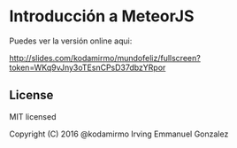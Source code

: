 # Introducción a MeteorJS

Puedes ver la versión online aqui:

http://slides.com/kodamirmo/mundofeliz/fullscreen?token=WKq9vJny3oTEsnCPsD37dbzYRpor

## License

MIT licensed

Copyright (C) 2016 @kodamirmo Irving Emmanuel Gonzalez
